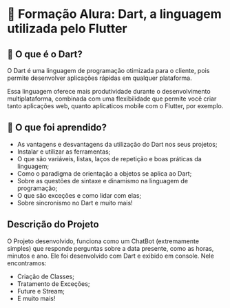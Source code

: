 # 📖 Formação Alura: Dart, a linguagem utilizada pelo Flutter

## 🤔 O que é o Dart? 

O Dart é uma linguagem de programação otimizada para o cliente, pois permite desenvolver aplicações rápidas em qualquer plataforma.

Essa linguagem oferece mais produtividade durante o desenvolvimento multiplataforma, combinada com uma flexibilidade que permite você criar tanto aplicações web, quanto aplicaticos mobile com o Flutter, por exemplo.

## 📑 O que foi aprendido?
- As vantagens e desvantagens da utilização do Dart nos seus projetos;
- Instalar e utilizar as ferramentas;
- O que são variáveis, listas, laços de repetição e boas práticas da linguagem;
- Como o paradigma de orientação a objetos se aplica ao Dart;
- Sobre as questões de sintaxe e dinamismo na linguagem de programação;
- O que são exceções e como lidar com elas;
- Sobre sincronismo no Dart e muito mais!

## Descrição do Projeto

O Projeto desenvolvido, funciona como um ChatBot (extremamente simples) que responde perguntas sobre a data presente, como as horas, minutos e ano. Ele foi desenvolvido com Dart e exibido em console. Nele encontramos:
- Criação de Classes;
- Tratamento de Exceções;
- Future e Stream;
- E muito mais!
